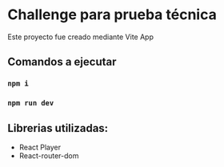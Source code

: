 # Challenge para prueba técnica

Este proyecto fue creado mediante Vite App

## Comandos a ejecutar

### `npm i`

### `npm run dev`


## Librerias utilizadas: 

- React Player
- React-router-dom

